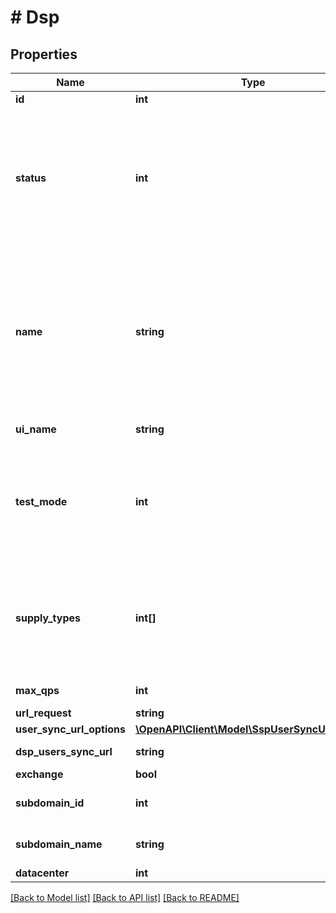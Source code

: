 # # Dsp

## Properties

Name | Type | Description | Notes
------------ | ------------- | ------------- | -------------
**id** | **int** | DSP ID | [optional] 
**status** | **int** | Status. 1 - Active, 0 - Pause. Required. One of the ID values of parameter &#x60;statuses&#x60; in /constants is added to this parameter | [optional] 
**name** | **string** | RTB Name for endpoint (should only contain word characters, numbers, dashes, underscores. Should starts and ends with character or number) | [optional] 
**ui_name** | **string** | RTB Name for interface | [optional] 
**test_mode** | **int** | Test Mode. One of the ID values of parameter &#x60;test_mode&#x60; in /constants is added to this parameter | [optional] 
**supply_types** | **int[]** | Supply Types. One or more of the ID values of parameter &#x60;channels&#x60; in /constants is added to this parameter | [optional] 
**max_qps** | **int** | Max queries per second | [optional] 
**url_request** | **string** | URL request | [optional] 
**user_sync_url_options** | [**\OpenAPI\Client\Model\SspUserSyncUrlOptions**](SspUserSyncUrlOptions.md) |  | [optional] 
**dsp_users_sync_url** | **string** | DSP users sync URL | [optional] 
**exchange** | **bool** | Exchange | [optional] 
**subdomain_id** | **int** | Subdomain ID. **Only for Root** | [optional] 
**subdomain_name** | **string** | Subdomain Name. **Only for Root** | [optional] 
**datacenter** | **int** | Datacenter | [optional] 

[[Back to Model list]](../../README.md#documentation-for-models) [[Back to API list]](../../README.md#documentation-for-api-endpoints) [[Back to README]](../../README.md)


